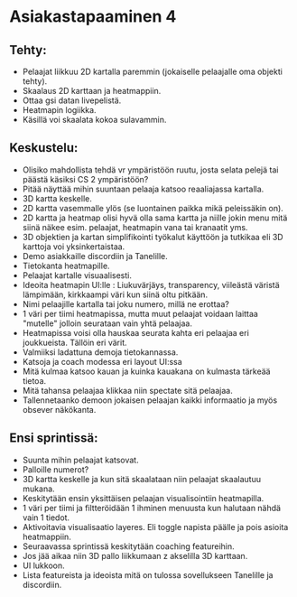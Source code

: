 # Asiakastapaaminen 4

## Tehty:

- Pelaajat liikkuu 2D kartalla paremmin (jokaiselle pelaajalle oma objekti tehty).
- Skaalaus 2D karttaan ja heatmappiin.
- Ottaa gsi datan livepelistä.
- Heatmapin logiikka.
- Käsillä voi skaalata kokoa sulavammin.

## Keskustelu:

- Olisiko mahdollista tehdä vr ympäristöön ruutu, josta selata pelejä tai päästä käsiksi CS 2 ympäristöön?
- Pitää näyttää mihin suuntaan pelaaja katsoo reaaliajassa kartalla.
- 3D kartta keskelle.
- 2D kartta vasemmalle ylös (se luontainen paikka mikä peleissäkin on).
- 2D kartta ja heatmap olisi hyvä olla sama kartta ja niille jokin menu mitä siinä näkee esim. pelaajat, heatmapin vana tai kranaatit yms.
- 3D objektien ja kartan simplifikointi työkalut käyttöön ja tutkikaa eli 3D karttoja voi yksinkertaistaa.
- Demo asiakkaille discordiin ja Tanelille.
- Tietokanta heatmapille.
- Pelaajat kartalle visuaalisesti. 
- Ideoita heatmapin UI:lle : Liukuvärjäys, transparency, viileästä väristä lämpimään, kirkkaampi väri kun siinä oltu pitkään.
- Nimi pelaajille kartalla tai joku numero, millä ne erottaa?
- 1 väri per tiimi heatmapissa, mutta muut pelaajat voidaan laittaa "mutelle" jolloin seurataan vain yhtä pelaajaa. 
- Heatmapissa voisi olla hauskaa seurata kahta eri pelaajaa eri joukkueista. Tällöin eri värit.
- Valmiiksi ladattuna demoja tietokannassa.
- Katsoja ja coach modessa eri layout UI:ssa 
- Mitä kulmaa katsoo kauan ja kuinka kauakana on kulmasta tärkeää tietoa.
- Mitä tahansa pelaajaa klikkaa niin spectate sitä pelaajaa.
- Tallennetaanko demoon jokaisen pelaajan kaikki informaatio ja myös obsever näkökanta.

## Ensi sprintissä:

- Suunta mihin pelaajat katsovat.
- Palloille numerot?
- 3D kartta keskelle ja kun sitä skaalataan niin pelaajat skaalautuu mukana.
- Keskitytään ensin yksittäisen pelaajan visualisointiin heatmapilla.
- 1 väri per tiimi ja filtteröidään 1 ihminen menuusta kun halutaan nähdä vain 1 tiedot.
- Aktivoitavia visualisaatio layeres. Eli toggle napista päälle ja pois asioita heatmappiin.
- Seuraavassa sprintissä keskitytään coaching featureihin.
- Jos jää aikaa niin 3D pallo liikkumaan z akselilla 3D karttaan.
- UI lukkoon.
- Lista featureista ja ideoista mitä on tulossa sovellukseen Tanelille ja discordiin.

